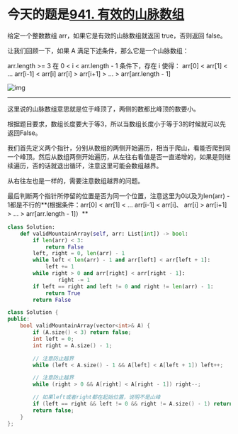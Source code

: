 # 今天的题是[941. 有效的山脉数组](https://leetcode-cn.com/problems/valid-mountain-array/)

给定一个整数数组 arr，如果它是有效的山脉数组就返回 true，否则返回 false。

让我们回顾一下，如果 A 满足下述条件，那么它是一个山脉数组：

arr.length >= 3
在 0 < i < arr.length - 1 条件下，存在 i 使得：
arr[0] < arr[1] < ... arr[i-1] < arr[i]
arr[i] > arr[i+1] > ... > arr[arr.length - 1]

![img](https://assets.leetcode.com/uploads/2019/10/20/hint_valid_mountain_array.png)

---

这里说的山脉数组意思就是位于峰顶了，两侧的数都比峰顶的数要小。

根据题目要求，数组长度要大于等3，所以当数组长度小于等于3的时候就可以先返回False。

我们首先定义两个指针，分别从数组的两侧开始遍历，相当于爬山，看能否爬到同一个峰顶。然后从数组两侧开始遍历，从左往右看值是否一直递增的，如果是则继续遍历，否的话就退出循环，注意这里可能会数组越界。

从右往左也是一样的，需要注意数组越界的问题。

最后判断两个指针所停留的位置是否为同一个位置，注意这里为0以及为len(arr) - 1都是不行的**(根据条件：arr[0] < arr[1] < ... arr[i-1] < arr[i]、 arr[i] > arr[i+1] > ... > arr[arr.length - 1]）**

```python
class Solution:
    def validMountainArray(self, arr: List[int]) -> bool:
        if len(arr) < 3:
            return False
        left, right = 0, len(arr) - 1
        while left < len(arr) - 1 and arr[left] < arr[left + 1]:
            left += 1
        while right > 0 and arr[right] < arr[right - 1]:
                right -= 1
        if left == right and left != 0 and right != len(arr) - 1:
            return True
        return False
```

```cpp
class Solution {
public:
    bool validMountainArray(vector<int>& A) {
        if (A.size() < 3) return false;
        int left = 0;
        int right = A.size() - 1;

        // 注意防止越界
        while (left < A.size() - 1 && A[left] < A[left + 1]) left++;

        // 注意防止越界
        while (right > 0 && A[right] < A[right - 1]) right--;

        // 如果left或者right都在起始位置，说明不是山峰
        if (left == right && left != 0 && right != A.size() - 1) return true;
        return false;
    }
};

```


